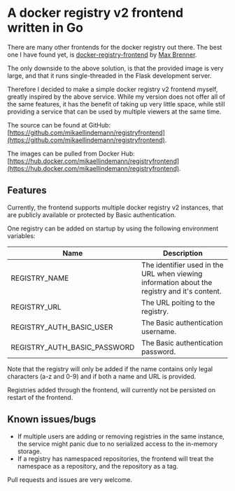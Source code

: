 # A docker registry v2 frontend written in Go

There are many other frontends for the docker registry out there. The best one I have found yet, is [docker-registry-frontend](https://github.com/brennerm/docker-registry-frontend) by [Max Brenner](https://github.com/brennerm).

The only downside to the above solution, is that the provided image is very large, and that it runs single-threaded in the Flask development server.

Therefore I decided to make a simple docker registry v2 frontend myself, greatly inspired by the above service.
While my version does not offer all of the same features, it has the benefit of taking up very little space, while still providing a service that can be used by multiple viewers at the same time.

The source can be found at GitHub: [https://github.com/mikaellindemann/registryfrontend](https://github.com/mikaellindemann/registryfrontend).

The images can be pulled from Docker Hub: [https://hub.docker.com/mikaellindemann/registryfrontend](https://hub.docker.com/mikaellindemann/registryfrontend).

## Features
Currently, the frontend supports multiple docker registry v2 instances, that are publicly available or protected by Basic authentication.

One registry can be added on startup by using the following environment variables:

| Name | Description |
| ---- | ----------- |
| REGISTRY_NAME | The identifier used in the URL when viewing information about the registry and it's content. |
| REGISTRY_URL  | The URL poiting to the registry. |
| REGISTRY_AUTH_BASIC_USER | The Basic authentication username. |
| REGISTRY_AUTH_BASIC_PASSWORD | The Basic authentication password. |

Note that the registry will only be added if the name contains only legal characters (a-z and 0-9) and if both a name and URL is provided.

Registries added through the frontend, will currently not be persisted on restart of the frontend.

## Known issues/bugs
* If multiple users are adding or removing registries in the same instance, the service might panic due to no serialized access to the in-memory storage.
* If a registry has namespaced repositories, the frontend will treat the namespace as a repository, and the repository as a tag.

Pull requests and issues are very welcome.